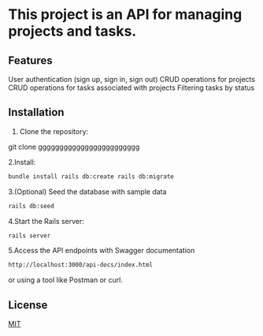 # This project is an API for managing projects and tasks.

## Features

User authentication (sign up, sign in, sign out)
CRUD operations for projects
CRUD operations for tasks associated with projects
Filtering tasks by status 

## Installation

1. Clone the repository:

git clone gggggggggggggggggggggggg

2.Install:
```bash
bundle install rails db:create rails db:migrate
```

3.(Optional) Seed the database with sample data
```bash
rails db:seed
```
4.Start the Rails server:
```bash
rails server
```
5.Access the API endpoints with Swagger documentation
```bash
http://localhost:3000/api-docs/index.html
```
or using a tool like Postman or curl.





## License

[MIT](https://choosealicense.com/licenses/mit/)
